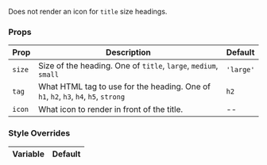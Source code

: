 Does not render an icon for `title` size headings.

### Props

| Prop   | Description                                                                         | Default   |
| ------ | ----------------------------------------------------------------------------------- | --------- |
| `size` | Size of the heading. One of `title`, `large`, `medium`, `small`                     | `'large'` |
| `tag`  | What HTML tag to use for the heading. One of `h1`, `h2`, `h3`, `h4`, `h5`, `strong` | `h2`      |
| `icon` | What icon to render in front of the title.                                          | --        |

### Style Overrides

| Variable | Default |
| -------- | ------- |
